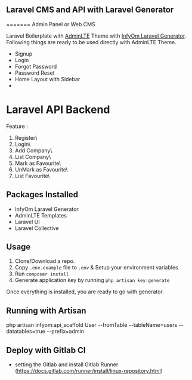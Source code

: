 ## Laravel CMS and API with Laravel Generator
=======
Admin Panel or Web CMS

Laravel Boilerplate with [AdminLTE](https://adminlte.io/) Theme with [InfyOm Laravel Generator](https://github.com/InfyOmLabs/laravel-generator).
Following things are ready to be used directly with AdminLTE Theme.

- Signup
- Login
- Forgot Password
- Password Reset
- Home Layout with Sidebar
- 
# Laravel API Backend

Feature :
1. Register\
2. Login\
3. Add Company\
4. List Company\
5. Mark as Favourite\
6. UnMark as Favourite\
7. List Favourite\
## Packages Installed

- InfyOm Laravel Generator
- AdminLTE Templates
- Laravel UI
- Laravel Collective

## Usage

1. Clone/Download a repo.
2. Copy `.env.example` file to `.env` & Setup your environment variables
3. Run `composer install`
4. Generate application key by running `php artisan key:generate`

Once everything is installed, you are ready to go with generator.

## Running with Artisan
php artisan infyom:api_scaffold User --fromTable --tableName=users --datatables=true --prefix=admin

## Deploy with Gitlab CI
-  setting the Gitlab and install Gitlab Runner
(https://docs.gitlab.com/runner/install/linux-repository.html)
